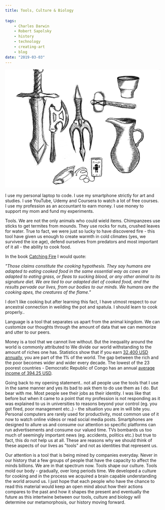 ```yaml
---
title: Tools, Culture & Biology

tags:
    - Charles Darwin
    - Robert Sapolsky
    - history
    - technology
    - creating-art
    - blog
date: "2019-03-03"
---
```


![tools](tools.jpg)

I use my personal laptop to code. I use my smartphone strictly for art and studies. I use YouTube, Udemy and Coursera to watch a lot of free courses. I use my profession as an accountant to earn money. I use money to support my mom and fund my experiments. 

Tools. We are not the only animals who could wield items. Chimpanzees use sticks to get termites from mounds. They use rocks for nuts, crushed leaves for water. True to fact, we were just so lucky to have discovered fire - this tool have given us enough to create warmth in cold climates (yes, we survived the ice age), defend ourselves from predators and most important of it all - the ability to cook food. 

In the book [Catching Fire](https://archive.org/stream/pdfy-DDoNCJJ_Wt0qOH7e/Catching%20Fire%20[How%20Cooking%20Made%20Us%20Human]_djvu.txt) I would quote: 

*"Those claims constitute the cooking hypothesis. They say humans are adapted to eating cooked food 
in the same essential way as cows are adapted to eating grass, or fleas to sucking blood, or any other 
animal to its signature diet. We are tied to our adapted diet of cooked food, and the results pervade 
our lives, from our bodies to our minds. We humans are the cooking apes, the creatures of the flame."*

 I don't like cooking but after learning this fact, I have utmost respect to our ancestral connection in weilding the pot and spatula. I should learn to cook properly..

Language is a tool that separates us apart from the animal kingdom. We can customize our thoughts through the amount of data that we can memorize and utter to our peers.

Money is a tool that we cannot live without. But the inequality around the world is commonly attributed to  We divide our world withstanding to the amount of riches one has. Statistics show that if you earn [32,400 USD annually](https://www.investopedia.com/articles/personal-finance/050615/are-you-top-one-percent-world.asp), you are part of the 1% of the world. The gap between the rich and the poor becomes wider and wider every decade. The lowest of the 23 poorest countries - Democratic Republic of Congo has an annual [average income of 394.25 USD](https://www.businessinsider.com/the-23-poorest-countries-in-the-world-2015-7).   

Going back to my opening statement.. not all people use the tools that I use in the same manner and yes its bad to ask them to do use them as I do. But bear with me. Most people see their jobs as their identity. I was like that before but when it came to a point that my profession is not responding as it was explained to us in universities to reasons beyond your control (eg. you got fired, poor management etc..) - the situation you are in will bite you. Personal computers are rarely used for productivity, most common use of it now to watch online videos or read social media posts. Smartphones are designed to allure us and consume our attention so specific platforms can run advertisements and consume our valued time. TVs bombards us too much of seemingly important news (eg. accidents, politics etc.) but true to fact, this do not help us at all. These are reasons why we should think of these aspects of our lives as "tools" and not as identities that represent us.

Our attention is a tool that is being mined by companies everyday. Never in our history that a few groups of people that have the capacity to affect the minds billions. We are in that spectrum now. Tools shape our culture. Tools mold our body - gradually, over long periods time. We developed a culture for cooking and in the process we acquired a brain capable understanding the world around us. I just hope that each people who have the chance to read this material would keep an open mind about how their actions compares to the past and how it shapes the present and eventually the future as this intertwine between our tools, culture and biology will determine our metamorphosis, our history moving forward.


